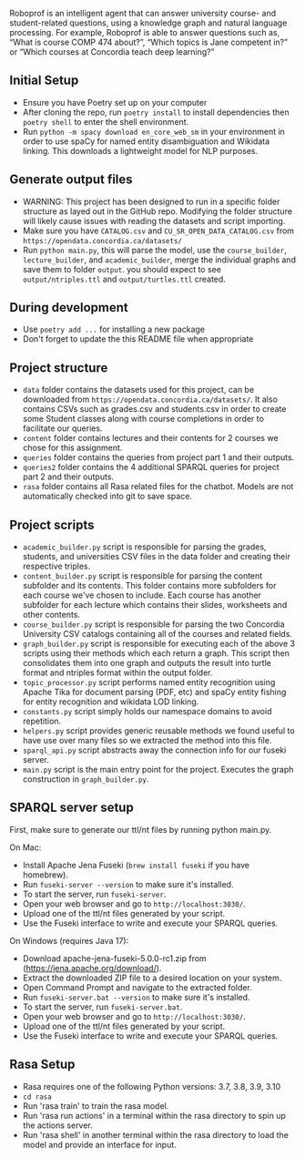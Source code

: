 Roboprof is an intelligent agent that can answer university course- and student-related questions, using a knowledge graph and natural language processing.
For example, Roboprof is able to answer questions such as, “What is course COMP 474 about?”, “Which topics is Jane competent in?” or “Which courses at Concordia teach deep learning?”

## Initial Setup
- Ensure you have Poetry set up on your computer
- After cloning the repo, run `poetry install` to install dependencies then `poetry shell` to enter the shell environment.
- Run `python -m spacy download en_core_web_sm` in your environment in order to use spaCy for named entity disambiguation and Wikidata linking. This downloads a lightweight model for NLP purposes.

## Generate output files
- WARNING: This project has been designed to run in a specific folder structure as layed out in the GitHub repo. Modifying the folder structure will likely cause issues with reading the datasets and script importing.
- Make sure you have `CATALOG.csv` and `CU_SR_OPEN_DATA_CATALOG.csv` from `https://opendata.concordia.ca/datasets/`
- Run `python main.py`, this will parse the model, use the `course_builder`, `lecture_builder`, and `academic_builder`, merge the individual graphs and save them to folder `output`. you should expect to see `output/ntriples.ttl` and `output/turtles.ttl` created.

## During development
- Use `poetry add ...` for installing a new package
- Don't forget to update the this README file when appropriate

## Project structure
- `data` folder contains the datasets used for this project, can be downloaded from `https://opendata.concordia.ca/datasets/`. It also contains CSVs such as grades.csv and students.csv in order to create some Student classes along with course completions in order to facilitate our queries.
- `content` folder contains lectures and their contents for 2 courses we chose for this assignment.
- `queries` folder contains the queries from project part 1 and their outputs.
- `queries2` folder contains the 4 additional SPARQL queries for project part 2 and their outputs.
- `rasa` folder contains all Rasa related files for the chatbot. Models are not automatically checked into git to save space.

## Project scripts
- `academic_builder.py` script is responsible for parsing the grades, students, and universities CSV files in the data folder and creating their respective triples.
- `content_builder.py` script is responsible for parsing the content subfolder and its contents. This folder contains more subfolders for each course we've chosen to include. Each course has another subfolder for each lecture which contains their slides, worksheets and other contents.
- `course_builder.py` script is responsible for parsing the two Concordia University CSV catalogs containing all of the courses and related fields.
- `graph_builder.py` script is responsible for executing each of the above 3 scripts using their methods which each return a graph. This script then consolidates them into one graph and outputs the result into turtle format and ntriples format within the output folder.
- `topic_processor.py` script performs named entity recognition using Apache Tika for document parsing (PDF, etc) and spaCy entity fishing for entity recognition and wikidata LOD linking.
- `constants.py` script simply holds our namespace domains to avoid repetition.
- `helpers.py` script provides generic reusable methods we found useful to have use over many files so we extracted the method into this file.
- `sparql_api.py` script abstracts away the connection info for our fuseki server.
- `main.py` script is the main entry point for the project. Executes the graph construction in `graph_builder.py`.

## SPARQL server setup
First, make sure to generate our ttl/nt files by running python main.py.

On Mac:
- Install Apache Jena Fuseki (`brew install fuseki` if you have homebrew).
- Run `fuseki-server --version` to make sure it's installed.
- To start the server, run `fuseki-server`.
- Open your web browser and go to `http://localhost:3030/`.
- Upload one of the ttl/nt files generated by your script.
- Use the Fuseki interface to write and execute your SPARQL queries.

On Windows (requires Java 17):
- Download apache-jena-fuseki-5.0.0-rc1.zip from (https://jena.apache.org/download/).
- Extract the downloaded ZIP file to a desired location on your system.
- Open Command Prompt and navigate to the extracted folder.
- Run `fuseki-server.bat --version` to make sure it's installed.
- To start the server, run `fuseki-server.bat`.
- Open your web browser and go to `http://localhost:3030/`.
- Upload one of the ttl/nt files generated by your script.
- Use the Fuseki interface to write and execute your SPARQL queries.

## Rasa Setup
- Rasa requires one of the following Python versions: 3.7, 3.8, 3.9, 3.10
- `cd rasa`
- Run 'rasa train' to train the rasa model.
- Run 'rasa run actions' in a terminal within the rasa directory to spin up the actions server.
- Run 'rasa shell' in another terminal within the rasa directory to load the model and provide an interface for input.